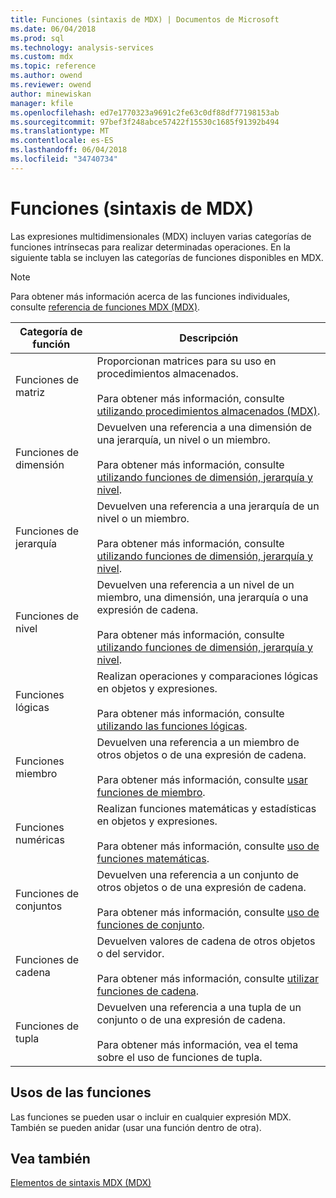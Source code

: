 ```yaml
---
title: Funciones (sintaxis de MDX) | Documentos de Microsoft
ms.date: 06/04/2018
ms.prod: sql
ms.technology: analysis-services
ms.custom: mdx
ms.topic: reference
ms.author: owend
ms.reviewer: owend
author: minewiskan
manager: kfile
ms.openlocfilehash: ed7e1770323a9691c2fe63c0df88df77198153ab
ms.sourcegitcommit: 97bef3f248abce57422f15530c1685f91392b494
ms.translationtype: MT
ms.contentlocale: es-ES
ms.lasthandoff: 06/04/2018
ms.locfileid: "34740734"
---
```

# <a name="functions-mdx-syntax"></a>Funciones (sintaxis de MDX)


  Las expresiones multidimensionales (MDX) incluyen varias categorías de funciones intrínsecas para realizar determinadas operaciones. En la siguiente tabla se incluyen las categorías de funciones disponibles en MDX.  
  
> [!NOTE]  
>  Para obtener más información acerca de las funciones individuales, consulte [referencia de funciones MDX &#40;MDX&#41;](../mdx/mdx-function-reference-mdx.md).  
  
|Categoría de función|Descripción|  
|-----------------------|-----------------|  
|Funciones de matriz|Proporcionan matrices para su uso en procedimientos almacenados.<br /><br /> Para obtener más información, consulte [utilizando procedimientos almacenados &#40;MDX&#41;](../mdx/using-stored-procedures-mdx.md).|  
|Funciones de dimensión|Devuelven una referencia a una dimensión de una jerarquía, un nivel o un miembro.<br /><br /> Para obtener más información, consulte [utilizando funciones de dimensión, jerarquía y nivel](../mdx/using-dimension-hierarchy-and-level-functions.md).|  
|Funciones de jerarquía|Devuelven una referencia a una jerarquía de un nivel o un miembro.<br /><br /> Para obtener más información, consulte [utilizando funciones de dimensión, jerarquía y nivel](../mdx/using-dimension-hierarchy-and-level-functions.md).|  
|Funciones de nivel|Devuelven una referencia a un nivel de un miembro, una dimensión, una jerarquía o una expresión de cadena.<br /><br /> Para obtener más información, consulte [utilizando funciones de dimensión, jerarquía y nivel](../mdx/using-dimension-hierarchy-and-level-functions.md).|  
|Funciones lógicas|Realizan operaciones y comparaciones lógicas en objetos y expresiones.<br /><br /> Para obtener más información, consulte [utilizando las funciones lógicas](../mdx/using-logical-functions.md).|  
|Funciones miembro|Devuelven una referencia a un miembro de otros objetos o de una expresión de cadena.<br /><br /> Para obtener más información, consulte [usar funciones de miembro](../mdx/using-member-functions.md).|  
|Funciones numéricas|Realizan funciones matemáticas y estadísticas en objetos y expresiones.<br /><br /> Para obtener más información, consulte [uso de funciones matemáticas](../mdx/using-mathematical-functions.md).|  
|Funciones de conjuntos|Devuelven una referencia a un conjunto de otros objetos o de una expresión de cadena.<br /><br /> Para obtener más información, consulte [uso de funciones de conjunto](../mdx/using-set-functions.md).|  
|Funciones de cadena|Devuelven valores de cadena de otros objetos o del servidor.<br /><br /> Para obtener más información, consulte [utilizar funciones de cadena](../mdx/using-string-functions.md).|  
|Funciones de tupla|Devuelven una referencia a una tupla de un conjunto o de una expresión de cadena.<br /><br /> Para obtener más información, vea el tema sobre el uso de funciones de tupla.|  
  
## <a name="uses-of-functions"></a>Usos de las funciones  
 Las funciones se pueden usar o incluir en cualquier expresión MDX. También se pueden anidar (usar una función dentro de otra).  
  
## <a name="see-also"></a>Vea también  
 [Elementos de sintaxis MDX &#40;MDX&#41;](../mdx/mdx-syntax-elements-mdx.md)  
  
  
